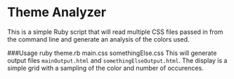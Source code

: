Theme Analyzer
=============

This is a simple Ruby script that will read multiple CSS files passed in from the command line and generate an analysis of the colors used.

###Usage
    ruby theme.rb main.css somethingElse.css
This will generate output files `mainOutput.html` and `somethingElseOutput.html`. The display is a simple grid with a sampling of the color and number of occurences.
